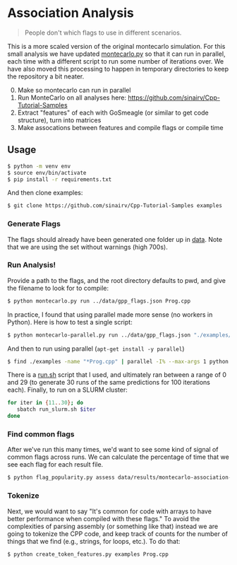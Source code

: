 # Association Analysis

> People don't which flags to use in different scenarios.

This is a more scaled version of the original montecarlo simulation. For this small
analysis we have updated [montecarlo.py](montecarlo.py) so that it can run in parallel,
each time with a different script to run some number of iterations over. We have
also moved this processing to happen in temporary directories to keep the repository
a bit neater.

0. Make so montecarlo can run in parallel
1. Run MonteCarlo on all analyses here: https://github.com/sinairv/Cpp-Tutorial-Samples
2. Extract "features" of each with GoSmeagle (or similar to get code structure), turn into matrices
3. Make assocations between features and compile flags or compile time

## Usage

```bash
$ python -m venv env
$ source env/bin/activate
$ pip install -r requirements.txt
```

And then clone examples:

```bash
$ git clone https://github.com/sinairv/Cpp-Tutorial-Samples examples
```

### Generate Flags

The flags should already have been generated one folder up in [data](../data). Note that we are using
the set without warnings (high 700s).

### Run Analysis!

Provide a path to the flags, and the root directory defaults to pwd, and give the filename to look for to compile:

```bash
$ python montecarlo.py run ../data/gpp_flags.json Prog.cpp
```

In practice, I found that using parallel made more sense (no workers in Python).
Here is how to test a single script:

```bash
$ python montecarlo-parallel.py run ../data/gpp_flags.json "./examples/sizeof Operator/Prog.cpp" --outdir-num 1 --num-iter 2000
```

And then to run using parallel (`apt-get install -y parallel`)

```bash
$ find ./examples -name "*Prog.cpp" | parallel -I% --max-args 1 python montecarlo-parallel.py run ../data/gpp_flags.json "%" --outdir-num 1 --num-iter 2000
```

There is a [run.sh](run.sh) script that I used, and ultimately ran between a range of 0 and 29 (to generate 30 runs of the same predictions for 100 iterations each). Finally, to run on a SLURM cluster:

```bash
for iter in {11..30}; do
   sbatch run_slurm.sh $iter
done
```

### Find common flags

After we've run this many times, we'd want to see some kind of signal of common flags across runs. We can calculate the percentage
of time that we see each flag for each result file.

```bash
$ python flag_popularity.py assess data/results/montecarlo-association-analysis
```

### Tokenize

Next, we would want to say "It's common for code with arrays to have better performance when compiled with these flags." To
avoid the complexities of parsing assembly (or something like that) instead we are going to tokenize
the CPP code, and keep track of counts for the number of things that we find (e.g., strings, for loops, etc.).
To do that:

```bash
$ python create_token_features.py examples Prog.cpp
```
